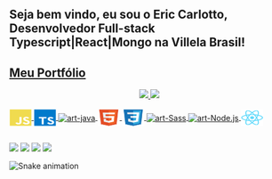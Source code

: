 ## Seja bem vindo, eu sou o Eric Carlotto, Desenvolvedor Full-stack Typescript|React|Mongo na Villela Brasil!

## [Meu Portfólio](https://www.linkedin.com/in/eric-carlotto-457996154/)

<!-- personal information -->

<div align="center">
  <a href="https://github.com/ericcarlotto">
  <img height="180em" src="https://github-readme-stats.vercel.app/api?username=ericcarlotto&show_icons=true&theme=tokyonight&include_all_commits=true&count_private=true"/>
  <img height="180em" src="https://github-readme-stats.vercel.app/api/top-langs/?username=arthurilha&layout=compact&langs_count=7&theme=tokyonight"/>
</div>
<div style="display: inline_block"><br>
  <img align="center" alt="art-Js" height="30" width="40" src="https://raw.githubusercontent.com/devicons/devicon/master/icons/javascript/javascript-plain.svg">
  <img align="center" alt="art-Ts" height="30" width="40" src="https://raw.githubusercontent.com/devicons/devicon/master/icons/typescript/typescript-plain.svg">
  <img align="center" alt="art-java" height="30" width="40"src="https://cdn.jsdelivr.net/gh/devicons/devicon/icons/angularjs/angularjs-plain.svg">  
  <img align="center" alt="art-HTML" height="30" width="40" src="https://raw.githubusercontent.com/devicons/devicon/master/icons/html5/html5-original.svg">
  <img align="center" alt="art-CSS" height="30" width="40" src="https://raw.githubusercontent.com/devicons/devicon/master/icons/css3/css3-original.svg">
  <img align="center" alt="art-Sass" height="30" width="40"src="https://cdn.jsdelivr.net/gh/devicons/devicon/icons/sass/sass-original.svg">
  <img align="center" alt="art-Node.js" height="30" width="40"src="https://cdn.jsdelivr.net/gh/devicons/devicon/icons/nodejs/nodejs-original.svg">
  <img align="center" alt="art-React" height="30" width="40" src="https://raw.githubusercontent.com/devicons/devicon/master/icons/react/react-original.svg">
</div>
  
  ##
 
<div>  
  <a href="https://instagram.com/ericcarlotto" target="_blank"><img src="https://img.shields.io/badge/-Instagram-%23E4405F?style=for-the-badge&logo=instagram&logoColor=white" target="_blank"></a>
 <a href="https://discord.gg/Arthur Ilha#0725" target="_blank"><img src="https://img.shields.io/badge/Discord-7289DA?style=for-the-badge&logo=discord&logoColor=white" target="_blank"></a> 
  <a href = "mailto:eric.carlottoitapiruba@gmail.com"><img src="https://img.shields.io/badge/-Gmail-%23333?style=for-the-badge&logo=gmail&logoColor=white" target="_blank"></a>
  <a href="https://www.linkedin.com/in/eric-carlotto-457996154/" target="_blank"><img src="https://img.shields.io/badge/-LinkedIn-%230077B5?style=for-the-badge&logo=linkedin&logoColor=white" target="_blank"></a>

![Snake animation](https://github.com/ericcarlotto/ericcarlotto/blob/output/github-contribution-grid-snake.svg)

</div>
